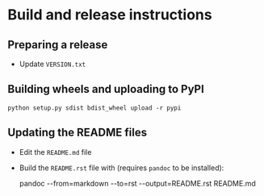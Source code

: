 # Build and release instructions #

## Preparing a release ##

  * Update `VERSION.txt`

## Building wheels and uploading to PyPI ##

    python setup.py sdist bdist_wheel upload -r pypi

## Updating the README files ##

  * Edit the `README.md` file
  * Build the `README.rst` file with (requires `pandoc` to be installed):

    pandoc --from=markdown --to=rst --output=README.rst README.md
